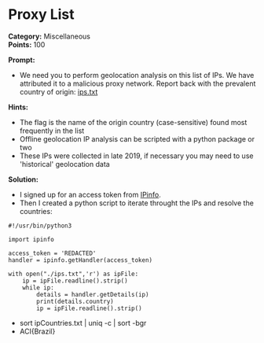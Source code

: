# Proxy List #

**Category:**	Miscellaneous  
**Points:**	100

**Prompt:** 
* We need you to perform geolocation analysis on this list of IPs. We have attributed it to a malicious proxy network. Report back with the prevalent country of origin: [ips.txt](./ips.txt)

**Hints:** 
* The flag is the name of the origin country (case-sensitive) found most frequently in the list
* Offline geolocation IP analysis can be scripted with a python package or two
* These IPs were collected in late 2019, if necessary you may need to use 'historical' geolocation data

**Solution:**
* I signed up for an access token from [IPinfo](https://ipinfo.io/).
* Then I created a python script to iterate throught the IPs and resolve the countries:
```
#!/usr/bin/python3

import ipinfo

access_token = 'REDACTED'
handler = ipinfo.getHandler(access_token)

with open("./ips.txt",'r') as ipFile:
    ip = ipFile.readline().strip()
    while ip:
        details = handler.getDetails(ip)
        print(details.country)        
        ip = ipFile.readline().strip()
```
* sort ipCountries.txt | uniq -c | sort -bgr
* ACI{Brazil}
